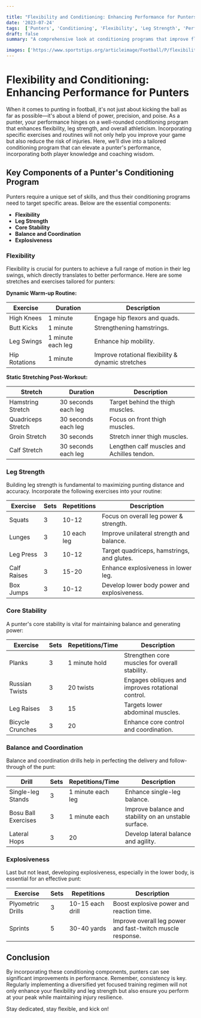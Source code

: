 ```yaml
---

title: "Flexibility and Conditioning: Enhancing Performance for Punters"
date: '2023-07-24'
tags:  ['Punters', 'Conditioning', 'Flexibility', 'Leg Strength', 'Performance', 'NFL', 'Football', 'Training Programs']
draft: false
summary: "A comprehensive look at conditioning programs that improve flexibility, leg strength, and overall performance for punters, blending player knowledge and coaching wisdom."

images: ['https://www.sportstips.org/articleimage/Football/P/flexibility_and_conditioning_enhancing_performance_for_punters.webp']
---
```


# Flexibility and Conditioning: Enhancing Performance for Punters

When it comes to punting in football, it's not just about kicking the ball as far as possible—it's about a blend of power, precision, and poise. As a punter, your performance hinges on a well-rounded conditioning program that enhances flexibility, leg strength, and overall athleticism. Incorporating specific exercises and routines will not only help you improve your game but also reduce the risk of injuries. Here, we’ll dive into a tailored conditioning program that can elevate a punter's performance, incorporating both player knowledge and coaching wisdom.

## Key Components of a Punter's Conditioning Program

Punters require a unique set of skills, and thus their conditioning programs need to target specific areas. Below are the essential components:

- **Flexibility**
- **Leg Strength**
- **Core Stability**
- **Balance and Coordination**
- **Explosiveness**

### Flexibility

Flexibility is crucial for punters to achieve a full range of motion in their leg swings, which directly translates to better performance. Here are some stretches and exercises tailored for punters:

**Dynamic Warm-up Routine:**

| Exercise             | Duration        | Description                                              |
|----------------------|-----------------|----------------------------------------------------------|
| High Knees           | 1 minute        | Engage hip flexors and quads.                            |
| Butt Kicks           | 1 minute        | Strengthening hamstrings.                                |
| Leg Swings           | 1 minute each leg| Enhance hip mobility.                                    |
| Hip Rotations        | 1 minute        | Improve rotational flexibility & dynamic stretches        |

**Static Stretching Post-Workout:**

| Stretch              | Duration        | Description                                              |
|----------------------|-----------------|----------------------------------------------------------|
| Hamstring Stretch    | 30 seconds each leg | Target behind the thigh muscles.                         |
| Quadriceps Stretch   | 30 seconds each leg | Focus on front thigh muscles.                           |
| Groin Stretch        | 30 seconds      | Stretch inner thigh muscles.                             |
| Calf Stretch         | 30 seconds each leg | Lengthen calf muscles and Achilles tendon.              |

### Leg Strength

Building leg strength is fundamental to maximizing punting distance and accuracy. Incorporate the following exercises into your routine:

| Exercise             | Sets             | Repetitions        | Description                                               |
|----------------------|------------------|--------------------|-----------------------------------------------------------|
| Squats               | 3                | 10-12              | Focus on overall leg power & strength.                    |
| Lunges               | 3                | 10 each leg        | Improve unilateral strength and balance.                  |
| Leg Press            | 3                | 10-12              | Target quadriceps, hamstrings, and glutes.                |
| Calf Raises          | 3                | 15-20              | Enhance explosiveness in lower leg.                       |
| Box Jumps            | 3                | 10-12              | Develop lower body power and explosiveness.               |

### Core Stability

A punter's core stability is vital for maintaining balance and generating power:

| Exercise             | Sets             | Repetitions/Time   | Description                                               |
|----------------------|------------------|--------------------|-----------------------------------------------------------|
| Planks               | 3                | 1 minute hold      | Strengthen core muscles for overall stability.            |
| Russian Twists       | 3                | 20 twists          | Engages obliques and improves rotational control.         |
| Leg Raises           | 3                | 15                 | Targets lower abdominal muscles.                          |
| Bicycle Crunches     | 3                | 20                 | Enhance core control and coordination.                    |

### Balance and Coordination

Balance and coordination drills help in perfecting the delivery and follow-through of the punt:

| Drill                | Sets             | Repetitions/Time   | Description                                               |
|----------------------|------------------|--------------------|-----------------------------------------------------------|
| Single-leg Stands    | 3                | 1 minute each leg  | Enhance single-leg balance.                               |
| Bosu Ball Exercises  | 3                | 1 minute each      | Improve balance and stability on an unstable surface.     |
| Lateral Hops         | 3                | 20                 | Develop lateral balance and agility.                      |

### Explosiveness

Last but not least, developing explosiveness, especially in the lower body, is essential for an effective punt:

| Exercise             | Sets             | Repetitions        | Description                                               |
|----------------------|------------------|--------------------|-----------------------------------------------------------|
| Plyometric Drills    | 3                | 10-15 each drill   | Boost explosive power and reaction time.                  |
| Sprints              | 5                | 30-40 yards        | Improve overall leg power and fast-twitch muscle response.|

## Conclusion

By incorporating these conditioning components, punters can see significant improvements in performance. Remember, consistency is key. Regularly implementing a diversified yet focused training regimen will not only enhance your flexibility and leg strength but also ensure you perform at your peak while maintaining injury resilience. 

Stay dedicated, stay flexible, and kick on!
```
